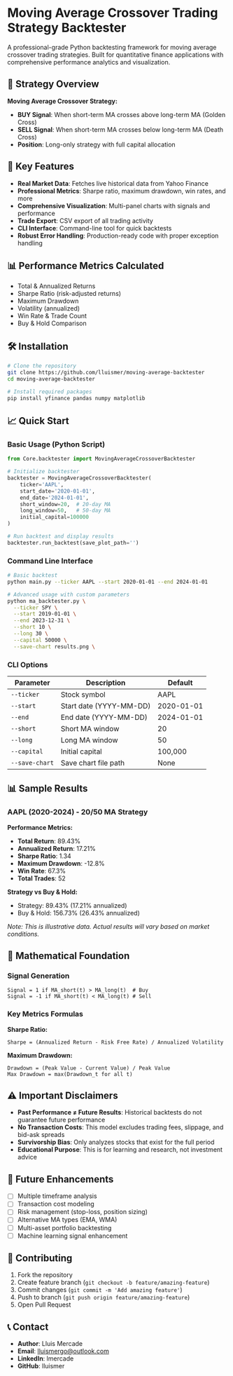 # Moving Average Crossover Trading Strategy Backtester

A professional-grade Python backtesting framework for moving average crossover trading strategies. Built for quantitative finance applications with comprehensive performance analytics and visualization.

## 🎯 Strategy Overview

**Moving Average Crossover Strategy:**
- **BUY Signal**: When short-term MA crosses above long-term MA (Golden Cross)
- **SELL Signal**: When short-term MA crosses below long-term MA (Death Cross)
- **Position**: Long-only strategy with full capital allocation

## 🚀 Key Features

- **Real Market Data**: Fetches live historical data from Yahoo Finance
- **Professional Metrics**: Sharpe ratio, maximum drawdown, win rates, and more
- **Comprehensive Visualization**: Multi-panel charts with signals and performance
- **Trade Export**: CSV export of all trading activity
- **CLI Interface**: Command-line tool for quick backtests
- **Robust Error Handling**: Production-ready code with proper exception handling

## 📊 Performance Metrics Calculated

- Total & Annualized Returns
- Sharpe Ratio (risk-adjusted returns)
- Maximum Drawdown
- Volatility (annualized)
- Win Rate & Trade Count
- Buy & Hold Comparison

## 🛠️ Installation

```bash
# Clone the repository
git clone https://github.com/lluismer/moving-average-backtester
cd moving-average-backtester

# Install required packages
pip install yfinance pandas numpy matplotlib
```

## 📈 Quick Start

### Basic Usage (Python Script)

```python
from Core.backtester import MovingAverageCrossoverBacktester

# Initialize backtester
backtester = MovingAverageCrossoverBacktester(
    ticker='AAPL',
    start_date='2020-01-01',
    end_date='2024-01-01',
    short_window=20,  # 20-day MA
    long_window=50,   # 50-day MA
    initial_capital=100000
)

# Run backtest and display results
backtester.run_backtest(save_plot_path='')
```

### Command Line Interface

```bash
# Basic backtest
python main.py --ticker AAPL --start 2020-01-01 --end 2024-01-01

# Advanced usage with custom parameters
python ma_backtester.py \
  --ticker SPY \
  --start 2019-01-01 \
  --end 2023-12-31 \
  --short 10 \
  --long 30 \
  --capital 50000 \
  --save-chart results.png \
```

### CLI Options

| Parameter | Description | Default |
|-----------|-------------|---------|
| `--ticker` | Stock symbol | AAPL |
| `--start` | Start date (YYYY-MM-DD) | 2020-01-01 |
| `--end` | End date (YYYY-MM-DD) | 2024-01-01 |
| `--short` | Short MA window | 20 |
| `--long` | Long MA window | 50 |
| `--capital` | Initial capital | 100,000 |
| `--save-chart` | Save chart file path | None |

## 📊 Sample Results

### AAPL (2020-2024) - 20/50 MA Strategy

**Performance Metrics:**
- **Total Return**: 89.43%
- **Annualized Return**: 17.21%
- **Sharpe Ratio**: 1.34
- **Maximum Drawdown**: -12.8%
- **Win Rate**: 67.3%
- **Total Trades**: 52

**Strategy vs Buy & Hold:**
- Strategy: 89.43% (17.21% annualized)
- Buy & Hold: 156.73% (26.43% annualized)

*Note: This is illustrative data. Actual results will vary based on market conditions.*

## 🧮 Mathematical Foundation

### Signal Generation
```
Signal = 1 if MA_short(t) > MA_long(t)  # Buy
Signal = -1 if MA_short(t) < MA_long(t) # Sell
```

### Key Metrics Formulas

**Sharpe Ratio:**
```
Sharpe = (Annualized Return - Risk Free Rate) / Annualized Volatility
```

**Maximum Drawdown:**
```
Drawdown = (Peak Value - Current Value) / Peak Value
Max Drawdown = max(Drawdown_t for all t)
```

## ⚠️ Important Disclaimers

- **Past Performance ≠ Future Results**: Historical backtests do not guarantee future performance
- **No Transaction Costs**: This model excludes trading fees, slippage, and bid-ask spreads
- **Survivorship Bias**: Only analyzes stocks that exist for the full period
- **Educational Purpose**: This is for learning and research, not investment advice

## 🔄 Future Enhancements

- [ ] Multiple timeframe analysis
- [ ] Transaction cost modeling
- [ ] Risk management (stop-loss, position sizing)
- [ ] Alternative MA types (EMA, WMA)
- [ ] Multi-asset portfolio backtesting
- [ ] Machine learning signal enhancement

## 🤝 Contributing

1. Fork the repository
2. Create feature branch (`git checkout -b feature/amazing-feature`)
3. Commit changes (`git commit -m 'Add amazing feature'`)
4. Push to branch (`git push origin feature/amazing-feature`)
5. Open Pull Request

## 📞 Contact

- **Author**: Lluis Mercade
- **Email**: lluismergo@outlook.com
- **LinkedIn**: lmercade
- **GitHub**: lluismer
